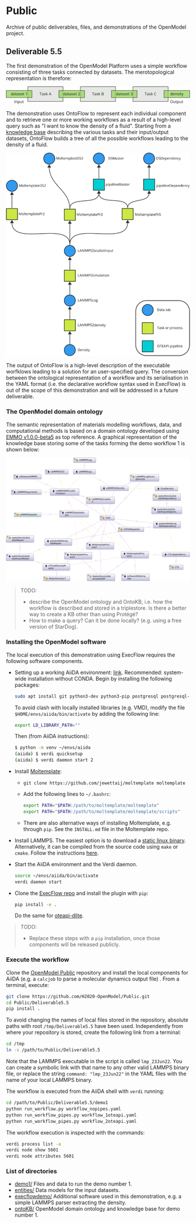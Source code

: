 # Public
Archive of public deliverables, files, and demonstrations of the OpenModel project.

## Deliverable 5.5

The first demonstration of the OpenModel Platform uses a simple workflow consisting of three tasks connected by datasets. The merotopological representation is therefore:

![Merotopological representation of workflow 1.](./images/demo1_merotopology.png)

The demonstration uses OntoFlow to represent each individual component and to retrieve one or more working workflows as a result of a high-level query such as "I want to know the density of a fluid". Starting from a [knowledge base](Deliverable5.5/ontoKB/individuals.ttl) describing the various tasks and their input/output datasets, OntoFlow builds a tree of all the possible workflows leading to the density of a fluid.

![Possible workflows leading to the density of a fluid.](./images/ontoflow_demo2.png)

The output of OntoFlow is a high-level description of the executable worfklows leading to a solution for an user-specified query. The conversion between the ontological representation of a workflow and its serialisation in the YAML format (i.e. the declarative workflow syntax used in ExecFlow) is out of the scope of this demonstration and will be addressed in a future deliverable.

### The OpenModel domain ontology

The semantic representation of materials modelling workflows, data, and computational methods is based on a domain ontology developed using [EMMO v1.0.0-beta5](https://github.com/emmo-repo/EMMO/tree/1.0.0-beta5) as top reference. A graphical representation of the knowledge base storing some of the tasks forming the demo workflow 1 is shown below:

![Graphical representation of the Knowledge Base.](images/knowledgebase1.png)

> TODO: 
>
> * describe the OpenModel ontology and OntoKB, i.e. how the workflow is described and stored in a triplestore. Is there a better way to create a KB other than using Protégé?
> * How to make a query? Can it be done locally? (e.g. using a free version of StarDog).

### Installing the OpenModel software

The local execution of this demonstration using ExecFlow requires the following software components.

* Setting up a working AiiDA environment: [link](https://aiida.readthedocs.io/projects/aiida-core/en/latest/intro/get_started.html). Recommended: system-wide installation without CONDA. Begin by installing the following packages:

  ```bash
  sudo apt install git python3-dev python3-pip postgresql postgresql-server-dev-all postgresql-client rabbitmq-server
  ```

  To avoid clash with locally installed libraries (e.g. VMD), modify the file `$HOME/envs/aiida/bin/activate` by adding the following line:

  ```bash
  export LD_LIBRARY_PATH=""
  ```

  Then (from AiiDA instructions):

  ```bash
  $ python -m venv ~/envs/aiida
  (aiida) $ verdi quicksetup
  (aiida) $ verdi daemon start 2
  ```

* Install [Moltemplate](http://www.moltemplate.org/download.html):

  * `git clone https://github.com/jewettaij/moltemplate moltemplate `

  * Add the following lines to `~/.bashrc`:

    ```bash
    export PATH="$PATH:/path/to/moltemplate/moltemplate"
    export PATH="$PATH:/path/to/moltemplate/moltemplate/scripts"
    ```

  * There are also alternative ways of installing Moltemplate, e.g. through `pip`. See the `INSTALL.md` file in the Moltemplate repo.

* Install LAMMPS. The easiest option is to download a [static linux binary](https://download.lammps.org/static/). Alternatively, it can be compiled from the source code using `make` or `cmake`. Follow the instructions [here](https://docs.lammps.org/Install.html).

* Start the AiiDA environment and the Verdi daemon.

  ```bash
  source ~/envs/aiida/bin/activate
  verdi daemon start
  ```

* Clone the [ExecFlow repo](https://github.com/H2020-OpenModel/ExecFlow) and install the plugin with `pip`:

  ```bash
  pip install -e .
  ```

  Do the same for [oteapi-dlite](https://github.com/EMMC-ASBL/oteapi-dlite).

> TODO: 
>
> * Replace these steps with a `pip` installation, once those components will be released publicly.
>

### Execute the workflow

Clone the [OpenModel Public](https://github.com/H2020-OpenModel/Public) repository and install the local components for AiiDA (e.g. a `calcjob` to parse a molecular dynamics output file) . From a terminal, execute:

```bash
git clone https://github.com/H2020-OpenModel/Public.git
cd Public/Deliverable5.5
pip install .
```

To avoid changing the names of local files stored in the repository, absolute paths with root `/tmp/Deliverable5.5` have been used. Independently from where your repository is stored, create the following link from a terminal:

```bash
cd /tmp
ln -s /path/to/Public/Deliverable5.5
```

Note that the LAMMPS executable in the script is called `lmp_23Jun22`. You can create a symbolic link with that name to any other valid LAMMPS binary file, or replace the string `command: "lmp_23Jun22"` in the YAML files with the name of your local LAMMPS binary.

The workflow is executed from the AiiDA shell with `verdi` running:

```bash
cd /path/to/Public/Deliverable5.5/demo1
python run_workflow.py workflow_nopipes.yaml
python run_workflow_pipes.py workflow_1oteapi.yaml
python run_workflow_pipes.py workflow_2oteapi.yaml
```

The workflow execution is inspected with the commands:

```bash
verdi process list -a
verdi node show 5601
verdi node attributes 5601
```

### List of directories

* [demo1/](./Deliverable5.5/demo1) Files and data to run the demo number 1.
* [entities/](./Deliverable5.5/entities) Data models for the input datasets.
* [execflowdemo/](./Deliverable5.5/execflowdemo) Additional software used in this demonstration, e.g. a simple LAMMPS parser extracting the density.
* [ontoKB/](./Deliverable5.5/ontoKB) OpenModel domain ontology and knowledge base for demo number 1.

